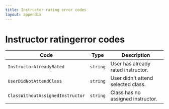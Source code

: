 ```yaml
---
title: Instructor rating error codes
layout: appendix
---
```


# Instructor ratingerror codes

Code       							| Type      | Description
------------------------------------|-----------|----------------------------------------------
`InstructorAlreadyRated`     		|`string`   | User has already rated instructor.
`UserDidNotAttendClass`				|`string`   | User didn't attend selected class.
`ClassWithoutAssignedInstructor`    |`string`   | Class has no assigned instructor.

